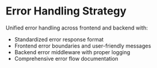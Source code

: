 # Error Handling Strategy

Unified error handling across frontend and backend with:
- Standardized error response format
- Frontend error boundaries and user-friendly messages
- Backend error middleware with proper logging
- Comprehensive error flow documentation
